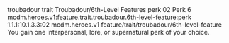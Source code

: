 <ability>
  <metadata>
    <class>troubadour</class>
    <feature_type>trait</feature_type>
    <file_dpath>Troubadour/6th-Level Features</file_dpath>
    <item_id>perk</item_id>
    <item_index>02</item_index>
    <item_name>Perk</item_name>
    <level>6</level>
    <scc>mcdm.heroes.v1:feature.trait.troubadour.6th-level-feature:perk</scc>
    <scdc>1.1.1:10.1.3.3:02</scdc>
    <source>mcdm.heroes.v1</source>
    <type>feature/trait/troubadour/6th-level-feature</type>
  </metadata>
  <effects>
    <effect type="mundane">You gain one interpersonal, lore, or supernatural perk of your choice.</effect>
  </effects>
</ability>

